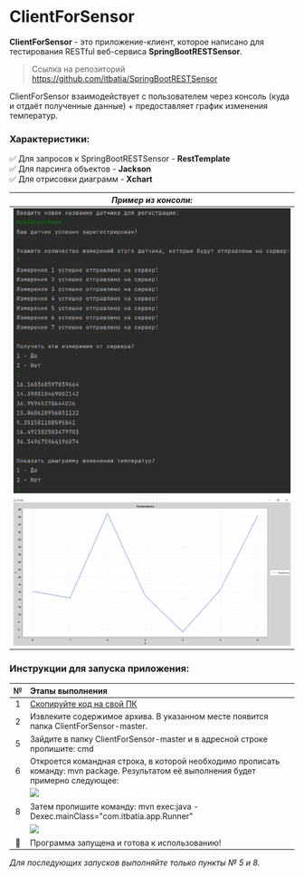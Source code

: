 # ClientForSensor

**ClientForSensor** - это приложение-клиент, которое написано для тестирования RESTful веб-сервиса **SpringBootRESTSensor**.</br>
> Ссылка на репозиторий https://github.com/itbatia/SpringBootRESTSensor </br>

ClientForSensor взаимодействует с пользователем через консоль (куда и отдаёт полученные данные) + предоставляет график изменения температур.

### Характеристики:
:white_check_mark: Для запросов к SpringBootRESTSensor - __RestTemplate__   
:white_check_mark: Для парсинга объектов - __Jackson__    
:white_check_mark: Для отрисовки диаграмм - __Xchart__   

|       ***Пример из консоли:***       |
|:------------------------------------:|
| ![](src/main/resources/static/1.jpg) |
| ![](src/main/resources/static/2.jpg) |

### Инструкции для запуска приложения:

|             №             | Этапы выполнения                                                                                                                     |
|:-------------------------:|:-------------------------------------------------------------------------------------------------------------------------------------|
|             1             | [Скопируйте код на свой ПК](https://github.com/itbatia/ClientForSensor/archive/refs/heads/master.zip)                                |
|             2             | Извлеките содержимое архива. В указанном месте появится папка ClientForSensor-master.                                                |
|             5             | Зайдите в папку ClientForSensor-master и в адресной строке пропишите: cmd                                                            |
|             6             | Откроется командная строка, в которой необходимо прописать команду: mvn package. Результатом её выполнения будет примерно следующее: |
|                           | ![](screenshots/screen2.jpg)                                                                                                         |
|             8             | Затем пропишите команду: mvn exec:java -Dexec.mainClass="com.itbatia.app.Runner"                                                     |
|                           | ![](screenshots/screen4.jpg)                                                                                                         |
| :triangular_flag_on_post: | Программа запущена и готова к использованию!                                                                                         |

*Для последующих запусков выполняйте только пункты № 5 и 8.*